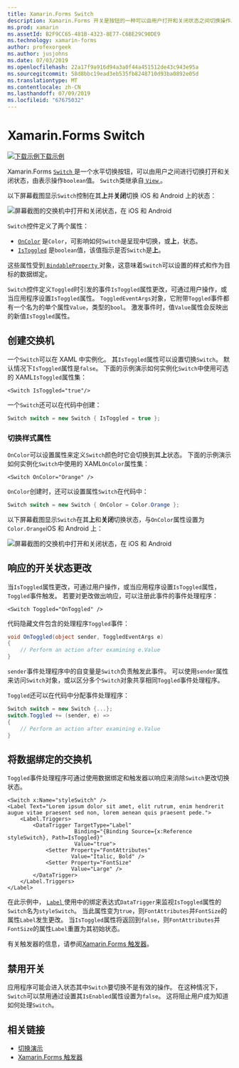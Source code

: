 ```yaml
---
title: Xamarin.Forms Switch
description: Xamarin.Forms 开关是按钮的一种可以由用户打开和关闭状态之间切换操作。 此文章介绍了如何使用开关类来显示切换的 UI 元素。
ms.prod: xamarin
ms.assetId: B2F9CC65-481B-4323-8E77-C6BE29C90DE9
ms.technology: xamarin-forms
author: profexorgeek
ms.author: jusjohns
ms.date: 07/03/2019
ms.openlocfilehash: 22a17f9a916d94a3a0f44a451512de43c943e95a
ms.sourcegitcommit: 58d8bbc19ead3eb535fb8248710d93ba0892e05d
ms.translationtype: MT
ms.contentlocale: zh-CN
ms.lasthandoff: 07/09/2019
ms.locfileid: "67675032"
---
```

# <a name="xamarinforms-switch"></a>Xamarin.Forms Switch

[![下载示例](~/media/shared/download.png)下载示例](https://github.com/xamarin/xamarin-forms-samples/tree/master/UserInterface/SwitchDemos)

Xamarin.Forms [ `Switch` ](xref:Xamarin.Forms.Switch)是一个水平切换按钮，可以由用户之间进行切换打开和关闭状态，由表示操作`boolean`值。 `Switch`类继承自[ `View` ](xref:Xamarin.Forms.View)。

以下屏幕截图显示`Switch`控制在其**上**并**关闭**切换 iOS 和 Android 上的状态：

![屏幕截图的交换机中打开和关闭状态，在 iOS 和 Android](switch-images/switch-states-default.png "iOS 和 Android 上切换")

`Switch`控件定义了两个属性：

* [`OnColor`](xref:Xamarin.Forms.Switch.OnColor) 是`Color`，可影响如何`Switch`是呈现中切换，或**上**，状态。
* [`IsToggled`](xref:Xamarin.Forms.Switch.IsToggled) 是`boolean`值，该值指示是否`Switch`是**上**。

这些属性受到[ `BindableProperty` ](xref:Xamarin.Forms.BindableProperty)对象，这意味着`Switch`可以设置的样式和作为目标的数据绑定。

`Switch`控件定义`Toggled`时引发的事件`IsToggled`属性更改，可通过用户操作，或当应用程序设置`IsToggled`属性。 `ToggledEventArgs`对象，它附带`Toggled`事件都有一个名为的单个属性`Value`，类型的`bool`。 激发事件时，值`Value`属性会反映出的新值`IsToggled`属性。

## <a name="create-a-switch"></a>创建交换机

一个`Switch`可以在 XAML 中实例化。 其`IsToggled`属性可以设置切换`Switch`。 默认情况下`IsToggled`属性是`false`。 下面的示例演示如何实例化`Switch`中使用可选的 XAML`IsToggled`属性集：

```xaml
<Switch IsToggled="true"/>
```

一个`Switch`还可以在代码中创建：

```csharp
Switch switch = new Switch { IsToggled = true };
```

### <a name="switch-style-properties"></a>切换样式属性

`OnColor`可以设置属性来定义`Switch`颜色时它会切换到其**上**状态。 下面的示例演示如何实例化`Switch`中使用的 XAML`OnColor`属性集：

```xaml
<Switch OnColor="Orange" />
```

`OnColor`创建时，还可以设置属性`Switch`在代码中：

```csharp
Switch switch = new Switch { OnColor = Color.Orange };
```

以下屏幕截图显示`Switch`在其**上**和**关闭**切换状态，与`OnColor`属性设置为`Color.Orange`iOS 和 Android 上：

![屏幕截图的交换机中打开和关闭状态，在 iOS 和 Android](switch-images/switch-states-oncolor.png "iOS 和 Android 上切换")

## <a name="respond-to-a-switch-state-change"></a>响应的开关状态更改

当`IsToggled`属性更改，可通过用户操作，或当应用程序设置`IsToggled`属性，`Toggled`事件触发。 若要对更改做出响应，可以注册此事件的事件处理程序：

```xaml
<Switch Toggled="OnToggled" />
```

代码隐藏文件包含的处理程序`Toggled`事件：

```csharp
void OnToggled(object sender, ToggledEventArgs e)
{
    // Perform an action after examining e.Value
}
```

`sender`事件处理程序中的自变量是`Switch`负责触发此事件。 可以使用`sender`属性来访问`Switch`对象，或以区分多个`Switch`对象共享相同`Toggled`事件处理程序。

`Toggled`还可以在代码中分配事件处理程序：

```csharp
Switch switch = new Switch {...};
switch.Toggled += (sender, e) =>
{
    // Perform an action after examining e.Value
}
```

## <a name="data-bind-a-switch"></a>将数据绑定的交换机

`Toggled`事件处理程序可通过使用数据绑定和触发器以响应来消除`Switch`更改切换状态。

```xaml
<Switch x:Name="styleSwitch" />
<Label Text="Lorem ipsum dolor sit amet, elit rutrum, enim hendrerit augue vitae praesent sed non, lorem aenean quis praesent pede.">
    <Label.Triggers>
        <DataTrigger TargetType="Label"
                     Binding="{Binding Source={x:Reference styleSwitch}, Path=IsToggled}"
                     Value="true">
            <Setter Property="FontAttributes"
                    Value="Italic, Bold" />
            <Setter Property="FontSize"
                    Value="Large" />
        </DataTrigger>
    </Label.Triggers>
</Label>
```

在此示例中， [ `Label` ](xref:Xamarin.Forms.Label)使用中的绑定表达式`DataTrigger`来监视`IsToggled`属性的`Switch`名为`styleSwitch`。 当此属性变为`true`，则`FontAttributes`并`FontSize`的属性`Label`发生更改。 当`IsToggled`属性将返回到`false`，则`FontAttributes`并`FontSize`的属性`Label`重置为其初始状态。

有关触发器的信息，请参阅[Xamarin.Forms 触发器](~/xamarin-forms/app-fundamentals/triggers.md)。

## <a name="disable-a-switch"></a>禁用开关

应用程序可能会进入状态其中`Switch`要切换不是有效的操作。 在这种情况下，`Switch`可以禁用通过设置其`IsEnabled`属性设置为`false`。 这将阻止用户成为知道如何处理`Switch`。

## <a name="related-links"></a>相关链接

* [切换演示](https://github.com/xamarin/xamarin-forms-samples/tree/master/UserInterface/SwitchDemos)
* [Xamarin.Forms 触发器](~/xamarin-forms/app-fundamentals/triggers.md)
